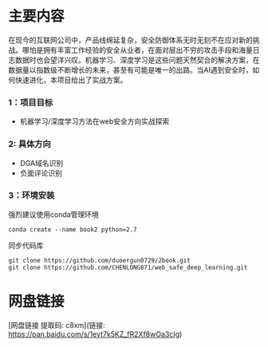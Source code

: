 # 主要内容

在现今的互联网公司中，产品线绵延复杂，安全防御体系无时无刻不在应对新的挑战。哪怕是拥有丰富工作经验的安全从业者，在面对层出不穷的攻击手段和海量日志数据时也会望洋兴叹。机器学习、深度学习是这些问题天然契合的解决方案，在数据量以指数级不断增长的未来，甚至有可能是唯一的出路。当AI遇到安全时，如何快速进化，本项目给出了实战方案。

### 1：项目目标

* 机器学习/深度学习方法在web安全方向实战探索

### 2: 具体方向

* DGA域名识别
* 负面评论识别

### 3：环境安装

强烈建议使用conda管理环境

	conda create --name book2 python=2.7

同步代码库

	git clone https://github.com/duoergun0729/2book.git 
    git clone https://github.com/CHENLONG871/web_safe_deep_learning.git  

# 网盘链接

[网盘链接 提取码: c8xm](链接: https://pan.baidu.com/s/1eyt7k5KZ_fR2Xf8wOa3cIg)
